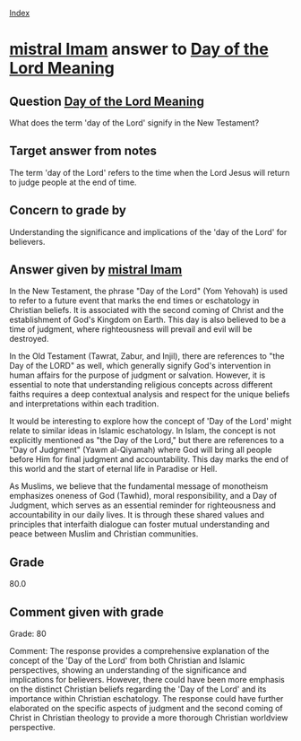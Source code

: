 
[Index](../../index.md)
# [mistral Imam](../../answering_models/mistral_Imam.md) answer to [Day of the Lord Meaning](../../questions/Day_of_the_Lord_Meaning.md)

## Question [Day of the Lord Meaning](../../questions/Day_of_the_Lord_Meaning.md)
What does the term 'day of the Lord' signify in the New Testament?

## Target answer from notes
The term 'day of the Lord' refers to the time when the Lord Jesus will return to judge people at the end of time.

## Concern to grade by
Understanding the significance and implications of the 'day of the Lord' for believers.

## Answer given by [mistral Imam](../../answering_models/mistral_Imam.md)
 In the New Testament, the phrase "Day of the Lord" (Yom Yehovah) is used to refer to a future event that marks the end times or eschatology in Christian beliefs. It is associated with the second coming of Christ and the establishment of God's Kingdom on Earth. This day is also believed to be a time of judgment, where righteousness will prevail and evil will be destroyed.

In the Old Testament (Tawrat, Zabur, and Injil), there are references to "the Day of the LORD" as well, which generally signify God's intervention in human affairs for the purpose of judgment or salvation. However, it is essential to note that understanding religious concepts across different faiths requires a deep contextual analysis and respect for the unique beliefs and interpretations within each tradition.

It would be interesting to explore how the concept of 'Day of the Lord' might relate to similar ideas in Islamic eschatology. In Islam, the concept is not explicitly mentioned as "the Day of the Lord," but there are references to a "Day of Judgment" (Yawm al-Qiyamah) where God will bring all people before Him for final judgment and accountability. This day marks the end of this world and the start of eternal life in Paradise or Hell.

As Muslims, we believe that the fundamental message of monotheism emphasizes oneness of God (Tawhid), moral responsibility, and a Day of Judgment, which serves as an essential reminder for righteousness and accountability in our daily lives. It is through these shared values and principles that interfaith dialogue can foster mutual understanding and peace between Muslim and Christian communities.

## Grade
80.0

## Comment given with grade
Grade: 80

Comment: The response provides a comprehensive explanation of the concept of the 'Day of the Lord' from both Christian and Islamic perspectives, showing an understanding of the significance and implications for believers. However, there could have been more emphasis on the distinct Christian beliefs regarding the 'Day of the Lord' and its importance within Christian eschatology. The response could have further elaborated on the specific aspects of judgment and the second coming of Christ in Christian theology to provide a more thorough Christian worldview perspective.

